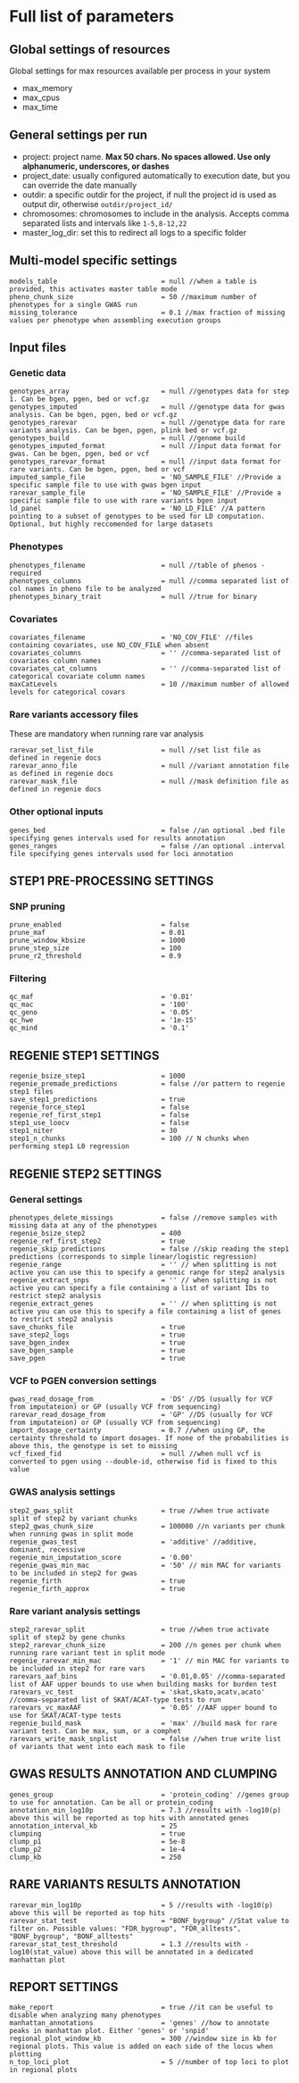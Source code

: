 # Full list of parameters

## Global settings of resources

Global settings for max resources available per process in your system

- max_memory 
- max_cpus   
- max_time   

## General settings per run

- project: project name. **Max 50 chars. No spaces allowed. Use only alphanumeric, underscores, or dashes**
- project_date: usually configured automatically to execution date, but you can override the date manually
- outdir: a specific outdir for the project, if null the project id is used as output dir, otherwise `outdir/project_id/`
- chromosomes: chromosomes to include in the analysis. Accepts comma separated lists and intervals like `1-5,8-12,22`
- master_log_dir: set this to redirect all logs to a specific folder

## Multi-model specific settings
    
	models_table                          = null //when a table is provided, this activates master table mode
	pheno_chunk_size                      = 50 //maximum number of phenotypes for a single GWAS run
	missing_tolerance                     = 0.1 //max fraction of missing values per phenotype when assembling execution groups

## Input files

### Genetic data

    genotypes_array                       = null //genotypes data for step 1. Can be bgen, pgen, bed or vcf.gz
    genotypes_imputed                     = null //genotype data for gwas analysis. Can be bgen, pgen, bed or vcf.gz
    genotypes_rarevar                     = null //genotype data for rare variants analysis. Can be bgen, pgen, plink bed or vcf.gz
    genotypes_build                       = null //genome build
    genotypes_imputed_format              = null //input data format for gwas. Can be bgen, pgen, bed or vcf
    genotypes_rarevar_format              = null //input data format for rare variants. Can be bgen, pgen, bed or vcf
    imputed_sample_file                   = 'NO_SAMPLE_FILE' //Provide a specific sample file to use with gwas bgen input
    rarevar_sample_file                   = 'NO_SAMPLE_FILE' //Provide a specific sample file to use with rare variants bgen input
    ld_panel                              = 'NO_LD_FILE' //A pattern pointing to a subset of genotypes to be used for LD computation. Optional, but highly reccomended for large datasets

### Phenotypes

    phenotypes_filename                   = null //table of phenos - required
    phenotypes_columns                    = null //comma separated list of col names in pheno file to be analyzed
    phenotypes_binary_trait               = null //true for binary
    
### Covariates

    covariates_filename                   = 'NO_COV_FILE' //files containing covariates, use NO_COV_FILE when absent
    covariates_columns                    = '' //comma-separated list of covariates column names 
    covariates_cat_columns                = '' //comma-separated list of categorical covariate column names
    maxCatLevels                          = 10 //maximum number of allowed levels for categorical covars

### Rare variants accessory files
These are mandatory when running rare var analysis

    rarevar_set_list_file                 = null //set list file as defined in regenie docs
    rarevar_anno_file                     = null //variant annotation file as defined in regenie docs
    rarevar_mask_file                     = null //mask definition file as defined in regenie docs

### Other optional inputs
    genes_bed                             = false //an optional .bed file specifying genes intervals used for results annotation
    genes_ranges                          = false //an optional .interval file specifying genes intervals used for loci annotation

## STEP1 PRE-PROCESSING SETTINGS

### SNP pruning

    prune_enabled                         = false
    prune_maf                             = 0.01
    prune_window_kbsize                   = 1000
    prune_step_size                       = 100
    prune_r2_threshold                    = 0.9

### Filtering

    qc_maf                                = '0.01'
    qc_mac                                = '100'
    qc_geno                               = '0.05'
    qc_hwe                                = '1e-15'
    qc_mind                               = '0.1'

## REGENIE STEP1 SETTINGS

    regenie_bsize_step1                   = 1000
    regenie_premade_predictions           = false //or pattern to regenie step1 files
    save_step1_predictions                = true
    regenie_force_step1                   = false
    regenie_ref_first_step1               = false
    step1_use_loocv                       = false
    step1_niter                           = 30
    step1_n_chunks                        = 100 // N chunks when performing step1 L0 regression
    
## REGENIE STEP2 SETTINGS

### General settings

    phenotypes_delete_missings            = false //remove samples with missing data at any of the phenotypes
    regenie_bsize_step2                   = 400
    regenie_ref_first_step2               = true
    regenie_skip_predictions              = false //skip reading the step1 predictions (corresponds to simple linear/logistic regression)
    regenie_range                         = '' // when splitting is not active you can use this to specify a genomic range for step2 analysis
    regenie_extract_snps                  = '' // when splitting is not active you can specify a file containing a list of variant IDs to restrict step2 analysis
    regenie_extract_genes                 = '' // when splitting is not active you can use this to specify a file containing a list of genes to restrict step2 analysis
    save_chunks_file                      = true
    save_step2_logs                       = true
    save_bgen_index                       = true
    save_bgen_sample                      = true    
    save_pgen                             = true

### VCF to PGEN conversion settings

    gwas_read_dosage_from                 = 'DS' //DS (usually for VCF from imputateion) or GP (usually VCF from sequencing)
    rarevar_read_dosage_from              = 'GP' //DS (usually for VCF from imputateion) or GP (usually VCF from sequencing)
    import_dosage_certainty               = 0.7 //when using GP, the certainty threshold to import dosages. If none of the probabilities is above this, the genotype is set to missing
    vcf_fixed_fid                         = null //when null vcf is converted to pgen using --double-id, otherwise fid is fixed to this value

### GWAS analysis settings

    step2_gwas_split                      = true //when true activate split of step2 by variant chunks
    step2_gwas_chunk_size                 = 100000 //n variants per chunk when running gwas in split mode
    regenie_gwas_test                     = 'additive' //additive, dominant, recessive
    regenie_min_imputation_score          = '0.00'
    regenie_gwas_min_mac                  = '50' // min MAC for variants to be included in step2 for gwas 
    regenie_firth                         = true
    regenie_firth_approx                  = true

### Rare variant analysis settings

    step2_rarevar_split                   = true //when true activate split of step2 by gene chunks
    step2_rarevar_chunk_size              = 200 //n genes per chunk when running rare variant test in split mode
    regenie_rarevar_min_mac               = '1' // min MAC for variants to be included in step2 for rare vars
    rarevars_aaf_bins                     = '0.01,0.05' //comma-separated list of AAF upper bounds to use when building masks for burden test
    rarevars_vc_test                      = 'skat,skato,acatv,acato' //comma-separated list of SKAT/ACAT-type tests to run
    rarevars_vc_maxAAF                    = '0.05' //AAF upper bound to use for SKAT/ACAT-type tests
    regenie_build_mask                    = 'max' //build mask for rare variant test. Can be max, sum, or a comphet
    rarevars_write_mask_snplist           = false //when true write list of variants that went into each mask to file

## GWAS RESULTS ANNOTATION AND CLUMPING

    genes_group                           = 'protein_coding' //genes group to use for annotation. Can be all or protein_coding
    annotation_min_log10p                 = 7.3 //results with -log10(p) above this will be reported as top hits with annotated genes
    annotation_interval_kb                = 25
    clumping                              = true
    clump_p1                              = 5e-8
    clump_p2                              = 1e-4
    clump_kb                              = 250
    
## RARE VARIANTS RESULTS ANNOTATION

    rarevar_min_log10p                    = 5 //results with -log10(p) above this will be reported as top hits
    rarevar_stat_test                     = "BONF_bygroup" //Stat value to filter on. Possible values: "FDR_bygroup", "FDR_alltests", "BONF_bygroup", "BONF_alltests"
    rarevar_stat_test_threshold           = 1.3 //results with -log10(stat_value) above this will be annotated in a dedicated manhattan plot

## REPORT SETTINGS

    make_report                           = true //it can be useful to disable when analyzing many phenotypes
    manhattan_annotations                 = 'genes' //how to annotate peaks in manhattan plot. Either 'genes' or 'snpid'
    regional_plot_window_kb               = 300 //window size in kb for regional plots. This value is added on each side of the locus when plotting
    n_top_loci_plot                       = 5 //number of top loci to plot in regional plots
